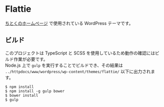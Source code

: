Flattie
=======

[ちとくのホームページ](https://chitoku.jp/) で使用されている WordPress テーマです。

## ビルド

このプロジェクトは TypeScript と SCSS を使用しているため動作の確認にはビルド作業が必要です。  
Node.js 上で `gulp` を実行することでビルドでき、その結果は `../httpdocs/www/wordpress/wp-content/themes/flattie/` 以下に出力されます。

```
$ npm install
$ npm install -g gulp bower
$ bower install
$ gulp
```
